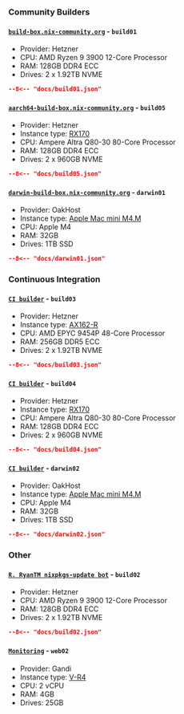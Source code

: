 ### Community Builders

#### [`build-box.nix-community.org`](./community-builders.md) - `build01`

- Provider: Hetzner
- CPU: AMD Ryzen 9 3900 12-Core Processor
- RAM: 128GB DDR4 ECC
- Drives: 2 x 1.92TB NVME

```json
--8<-- "docs/build01.json"
```

#### [`aarch64-build-box.nix-community.org`](./community-builders.md) - `build05`

- Provider: Hetzner
- Instance type: [RX170](https://www.hetzner.com/dedicated-rootserver/rx170)
- CPU: Ampere Altra Q80-30 80-Core Processor
- RAM: 128GB DDR4 ECC
- Drives: 2 x 960GB NVME

```json
--8<-- "docs/build05.json"
```

#### [`darwin-build-box.nix-community.org`](./community-builders.md) - `darwin01`

- Provider: OakHost
- Instance type: [Apple Mac mini M4.M](https://www.oakhost.net/product/mac-mini-hosting-m4-32gb)
- CPU: Apple M4
- RAM: 32GB
- Drives: 1TB SSD

```json
--8<-- "docs/darwin01.json"
```

### Continuous Integration

#### [`CI builder`](./continuous-integration.md) - `build03`

- Provider: Hetzner
- Instance type: [AX162-R](https://www.hetzner.com/dedicated-rootserver/ax162-r)
- CPU: AMD EPYC 9454P 48-Core Processor
- RAM: 256GB DDR5 ECC
- Drives: 2 x 1.92TB NVME

```json
--8<-- "docs/build03.json"
```

#### [`CI builder`](./continuous-integration.md) - `build04`

- Provider: Hetzner
- Instance type: [RX170](https://www.hetzner.com/dedicated-rootserver/rx170)
- CPU: Ampere Altra Q80-30 80-Core Processor
- RAM: 128GB DDR4 ECC
- Drives: 2 x 960GB NVME

```json
--8<-- "docs/build04.json"
```

#### [`CI builder`](./continuous-integration.md) - `darwin02`

- Provider: OakHost
- Instance type: [Apple Mac mini M4.M](https://www.oakhost.net/product/mac-mini-hosting-m4-32gb)
- CPU: Apple M4
- RAM: 32GB
- Drives: 1TB SSD

```json
--8<-- "docs/darwin02.json"
```

### Other

#### [`R. RyanTM nixpkgs-update bot`](./update-bot.md) - `build02`

- Provider: Hetzner
- CPU: AMD Ryzen 9 3900 12-Core Processor
- RAM: 128GB DDR4 ECC
- Drives: 2 x 1.92TB NVME

```json
--8<-- "docs/build02.json"
```

#### [`Monitoring`](./other-services.md#monitoring) - `web02`

- Provider: Gandi
- Instance type: [V-R4](https://www.gandi.net/en-GB/cloud/vps)
- CPU: 2 vCPU
- RAM: 4GB
- Drives: 25GB

